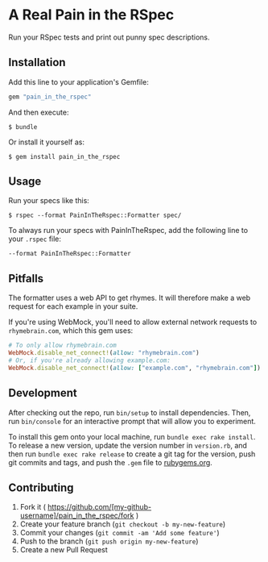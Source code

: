# A Real Pain in the RSpec

Run your RSpec tests and print out punny spec descriptions.

## Installation

Add this line to your application's Gemfile:

```ruby
gem "pain_in_the_rspec"
```

And then execute:

    $ bundle

Or install it yourself as:

    $ gem install pain_in_the_rspec

## Usage

Run your specs like this:

    $ rspec --format PainInTheRspec::Formatter spec/

To always run your specs with PainInTheRspec, add the following line to your
`.rspec` file:

    --format PainInTheRspec::Formatter

## Pitfalls

The formatter uses a web API to get rhymes. It will therefore make a web request
for each example in your suite.

If you're using WebMock, you'll need to allow external network requests to
`rhymebrain.com`, which this gem uses:

```ruby
# To only allow rhymebrain.com
WebMock.disable_net_connect!(allow: "rhymebrain.com")
# Or, if you're already allowing example.com:
WebMock.disable_net_connect!(allow: ["example.com", "rhymebrain.com"])
```

## Development

After checking out the repo, run `bin/setup` to install dependencies. Then, run
`bin/console` for an interactive prompt that will allow you to experiment.

To install this gem onto your local machine, run `bundle exec rake install`. To
release a new version, update the version number in `version.rb`, and then run
`bundle exec rake release` to create a git tag for the version, push git commits
and tags, and push the `.gem` file to [rubygems.org](https://rubygems.org).

## Contributing

1. Fork it ( https://github.com/[my-github-username]/pain_in_the_rspec/fork )
2. Create your feature branch (`git checkout -b my-new-feature`)
3. Commit your changes (`git commit -am 'Add some feature'`)
4. Push to the branch (`git push origin my-new-feature`)
5. Create a new Pull Request

